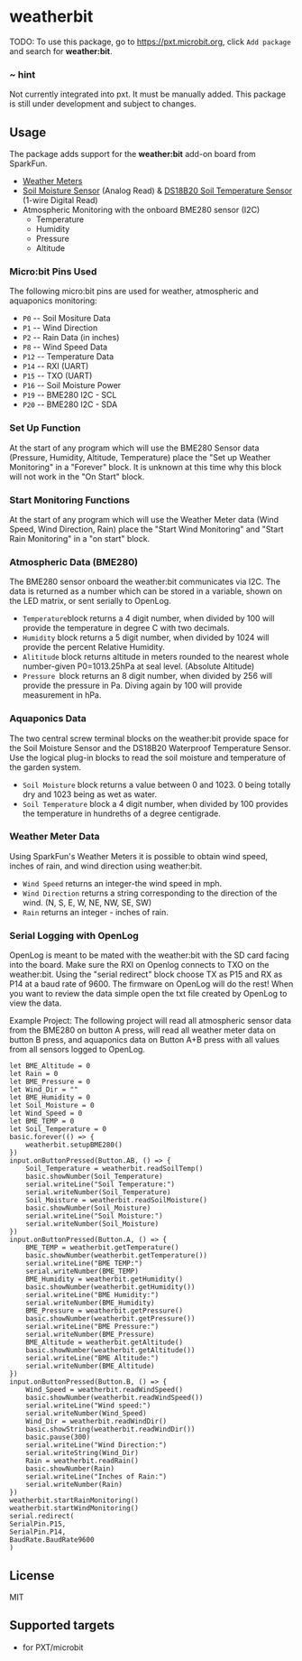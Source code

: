 # weatherbit

TODO: To use this package, go to https://pxt.microbit.org, click ``Add package`` and search for **weather:bit**.

### ~ hint

Not currently integrated into pxt.  It must be manually added.  This package is still under development and subject to changes.

## Usage

The package adds support for the **weather:bit** add-on board from SparkFun.

* [Weather Meters](https://www.sparkfun.com/products/8942)
* [Soil Moisture Sensor](https://www.sparkfun.com/products/13322) (Analog Read) & [DS18B20 Soil Temperature Sensor](https://www.sparkfun.com/products/11050) (1-wire Digital Read)
* Atmospheric Monitoring with the onboard BME280 sensor (I2C)
	* Temperature
	* Humidity
	* Pressure
	* Altitude	

### Micro:bit Pins Used 

The following micro:bit pins are used for weather, atmospheric and aquaponics monitoring:  

* ``P0`` -- Soil Mositure Data 
* ``P1`` -- Wind Direction 
* ``P2`` -- Rain Data (in inches)
* ``P8`` -- Wind Speed Data 
* ``P12`` -- Temperature Data 
* ``P14`` -- RXI (UART)
* ``P15`` -- TXO (UART)
* ``P16`` -- Soil Moisture Power 
* ``P19`` -- BME280 I2C - SCL
* ``P20`` -- BME280 I2C - SDA 

### Set Up Function
At the start of any program which will use the BME280 Sensor data (Pressure, Humidity, Altitude, Temperature) place the "Set up Weather Monitoring" in a "Forever" block. 
It is unknown at this time why this block will not work in the "On Start" block. 

### Start Monitoring Functions 
At the start of any program which will use the Weather Meter data (Wind Speed, Wind Direction, Rain) place the "Start Wind Monitoring" and "Start Rain Monitoring" in a "on start" block. 


### Atmospheric Data (BME280)
The BME280 sensor onboard the weather:bit communicates via I2C. The data is returned as a number which can be stored in a variable, shown on the LED matrix, or sent serially to OpenLog. 
* ``Temperature``block returns a 4 digit number, when divided by 100 will provide the temperature in degree C with two decimals.
* ``Humidity`` block returns a 5 digit number, when divided by 1024 will provide the percent Relative Humidity.
* ``Alititude`` block returns altitude in meters rounded to the nearest whole number-given P0=1013.25hPa at seal level. (Absolute Altitude)
* ``Pressure ``block returns an 8 digit number, when divided by 256 will provide the pressure in Pa. Diving again by 100 will provide measurement in hPa.


### Aquaponics Data 
The two central screw terminal blocks on the weather:bit provide space for the Soil Moisture Sensor and the DS18B20 Waterproof Temperature Sensor. Use the logical plug-in blocks to read 
the soil moisture and temperature of the garden system.
* ``Soil Moisture`` block returns a value between 0 and 1023. 0 being totally dry and 1023 being as wet as water. 
* ``Soil Temperature`` block a 4 digit number, when divided by 100 provides the temperature in hundreths of a degree centigrade. 

### Weather Meter Data
Using SparkFun's Weather Meters it is possible to obtain wind speed, inches of rain, and wind direction using weather:bit. 
* ``Wind Speed`` returns an integer-the wind speed in mph.
* ``Wind Direction`` returns a string corresponding to the direction of the wind. (N, S, E, W, NE, NW, SE, SW)
* ``Rain`` returns an integer - inches of rain.

### Serial Logging with OpenLog
OpenLog is meant to be mated with the weather:bit with the SD card facing into the board. Make sure the RXI on Openlog connects to TXO on the weather:bit. Using the "serial redirect" block
choose TX as P15 and RX as P14 at a baud rate of 9600. The firmware on OpenLog will do the rest! When you want to review the data simple open the txt file created by OpenLog to view the data. 

Example Project:
The following project will read all atmospheric sensor data from the BME280 on button A press, will read all weather meter data on button B press, and aquaponics data on Button A+B press 
with all values from all sensors logged to OpenLog. 

	let BME_Altitude = 0
	let Rain = 0
	let BME_Pressure = 0
	let Wind_Dir = ""
	let BME_Humidity = 0
	let Soil_Moisture = 0
	let Wind_Speed = 0
	let BME_TEMP = 0
	let Soil_Temperature = 0
	basic.forever(() => {
		weatherbit.setupBME280()
	})
	input.onButtonPressed(Button.AB, () => {
		Soil_Temperature = weatherbit.readSoilTemp()
		basic.showNumber(Soil_Temperature)
		serial.writeLine("Soil Temperature:")
		serial.writeNumber(Soil_Temperature)
		Soil_Moisture = weatherbit.readSoilMoisture()
		basic.showNumber(Soil_Moisture)
		serial.writeLine("Soil Moisture:")
		serial.writeNumber(Soil_Moisture)
	})
	input.onButtonPressed(Button.A, () => {
		BME_TEMP = weatherbit.getTemperature()
		basic.showNumber(weatherbit.getTemperature())
		serial.writeLine("BME TEMP:")
		serial.writeNumber(BME_TEMP)
		BME_Humidity = weatherbit.getHumidity()
		basic.showNumber(weatherbit.getHumidity())
		serial.writeLine("BME Humidity:")
		serial.writeNumber(BME_Humidity)
		BME_Pressure = weatherbit.getPressure()
		basic.showNumber(weatherbit.getPressure())
		serial.writeLine("BME Pressure:")
		serial.writeNumber(BME_Pressure)
		BME_Altitude = weatherbit.getAltitude()
		basic.showNumber(weatherbit.getAltitude())
		serial.writeLine("BME Altitude:")
		serial.writeNumber(BME_Altitude)
	})
	input.onButtonPressed(Button.B, () => {
		Wind_Speed = weatherbit.readWindSpeed()
		basic.showNumber(weatherbit.readWindSpeed())
		serial.writeLine("Wind speed:")
		serial.writeNumber(Wind_Speed)
		Wind_Dir = weatherbit.readWindDir()
		basic.showString(weatherbit.readWindDir())
		basic.pause(300)
		serial.writeLine("Wind Direction:")
		serial.writeString(Wind_Dir)
		Rain = weatherbit.readRain()
		basic.showNumber(Rain)
		serial.writeLine("Inches of Rain:")
		serial.writeNumber(Rain)
	})
	weatherbit.startRainMonitoring()
	weatherbit.startWindMonitoring()
	serial.redirect(
	SerialPin.P15,
	SerialPin.P14,
	BaudRate.BaudRate9600
	)


## License

MIT

## Supported targets

* for PXT/microbit


